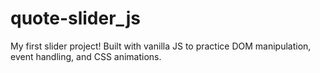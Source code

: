 # quote-slider_js
My first slider project! Built with vanilla JS to practice DOM manipulation, event handling, and CSS animations.
